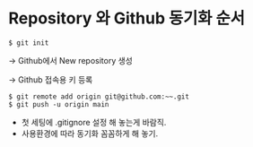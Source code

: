 # Repository 와 Github 동기화 순서


    $ git init



-> Github에서 New repository 생성



-> Github 접속용 키 등록



    $ git remote add origin git@github.com:~~.git
    $ git push -u origin main





* 첫 세팅에 .gitignore 설정 해 놓는게 바람직.
* 사용환경에 따라 동기화 꼼꼼하게 해 놓기.
